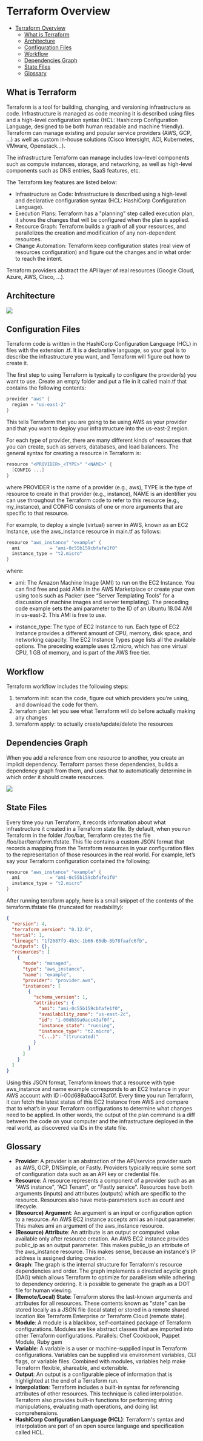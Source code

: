 # Terraform Overview

- [Terraform Overview](#terraform-overview)
  - [What is Terraform](#what-is-terraform)
  - [Architecture](#architecture)
  - [Configuration Files](#configuration-files)
  - [Workflow](#workflow)
  - [Dependencies Graph](#dependencies-graph)
  - [State Files](#state-files)
  - [Glossary](#glossary)
  
## What is Terraform  

Terraform is a tool for building, changing, and versioning infrastructure as code. Infrastructure is managed as code meaning it is described using files and a high-level configuration syntax (HCL: Hashicorp Configuration Language, designed to be both human readable and machine friendly). Terraform can manage existing and popular service providers (AWS, GCP, ...) as well as custom in-house solutions (Cisco Intersight, ACI, Kubernetes, VMware, Openstack...).

The infrastructure Terraform can manage includes low-level components such as compute instances, storage, and networking, as well as high-level components such as DNS entries, SaaS features, etc.  

The Terraform  key features are listed below:  

- Infrastructure as Code: Infrastructure is described using a high-level and declarative configuration syntax (HCL: HashiCorp Configuration Language).  
- Execution Plans: Terraform has a "planning" step called execution plan, it shows the changes that will be configured when the plan is applied.  
- Resource Graph: Terraform builds a graph of all your resources, and parallelizes the creation and modification of any non-dependent resources.  
- Change Automation: Terraform keep configuration states (real view of resources configuration) and figure out the changes and in what order to reach the intent.  

Terraform providers abstract the API layer of real resources (Google Cloud, Azure, AWS, Cisco, ...).

## Architecture

![](pics/tf-architecture.png)

## Configuration Files

Terraform code is written in the HashiCorp Configuration Language (HCL) in files with the extension .tf. It is a declarative language, so your goal is to describe the infrastructure you want, and Terraform will figure out how to create it. 

The first step to using Terraform is typically to configure the provider(s) you want to use. Create an empty folder and put a file in it called main.tf that contains the following contents:

```go
provider "aws" {
  region = "us-east-2"
}
```

This tells Terraform that you are going to be using AWS as your provider and that you want to deploy your infrastructure into the us-east-2 region.

For each type of provider, there are many different kinds of resources that you can create, such as servers, databases, and load balancers. The general syntax for creating a resource in Terraform is:

```go
resource "<PROVIDER>_<TYPE>" "<NAME>" {
  [CONFIG ...]
}
```

where PROVIDER is the name of a provider (e.g., aws), TYPE is the type of resource to create in that provider (e.g., instance), NAME is an identifier you can use throughout the Terraform code to refer to this resource (e.g., my_instance), and CONFIG consists of one or more arguments that are specific to that resource.

For example, to deploy a single (virtual) server in AWS, known as an EC2 Instance, use the aws_instance resource in main.tf as follows:

```go
resource "aws_instance" "example" {
  ami           = "ami-0c55b159cbfafe1f0"
  instance_type = "t2.micro"
}
```

where:

- ami: The Amazon Machine Image (AMI) to run on the EC2 Instance. You can find free and paid AMIs in the AWS Marketplace or create your own using tools such as Packer (see “Server Templating Tools” for a discussion of machine images and server templating). The preceding code example sets the ami parameter to the ID of an Ubuntu 18.04 AMI in us-east-2. This AMI is free to use.

- instance_type: The type of EC2 Instance to run. Each type of EC2 Instance provides a different amount of CPU, memory, disk space, and networking capacity. The EC2 Instance Types page lists all the available options. The preceding example uses t2.micro, which has one virtual CPU, 1 GB of memory, and is part of the AWS free tier.

## Workflow

Terraform workflow includes the following steps:

1. terraform init: scan the code, figure out which providers you’re using, and download the code for them.
2. terrafom plan: let you see what Terraform will do before actually making any changes
3. terraform apply: to actually create/update/delete the resources

## Dependencies Graph

When you add a reference from one resource to another, you create an implicit dependency. Terraform parses these dependencies, builds a dependency graph from them, and uses that to automatically determine in which order it should create resources.

![](pics/graph.png)

## State Files

Every time you run Terraform, it records information about what infrastructure it created in a Terraform state file. By default, when you run Terraform in the folder /foo/bar, Terraform creates the file /foo/bar/terraform.tfstate. This file contains a custom JSON format that records a mapping from the Terraform resources in your configuration files to the representation of those resources in the real world. For example, let’s say your Terraform configuration contained the following:

```go
resource "aws_instance" "example" {
  ami           = "ami-0c55b159cbfafe1f0"
  instance_type = "t2.micro"
}
```

After running terraform apply, here is a small snippet of the contents of the terraform.tfstate file (truncated for readability):

```json
{
  "version": 4,
  "terraform_version": "0.12.0",
  "serial": 1,
  "lineage": "1f2087f9-4b3c-1b66-65db-8b78faafc6fb",
  "outputs": {},
  "resources": [
    {
      "mode": "managed",
      "type": "aws_instance",
      "name": "example",
      "provider": "provider.aws",
      "instances": [
        {
          "schema_version": 1,
          "attributes": {
            "ami": "ami-0c55b159cbfafe1f0",
            "availability_zone": "us-east-2c",
            "id": "i-00d689a0acc43af0f",
            "instance_state": "running",
            "instance_type": "t2.micro",
            "(...)": "(truncated)"
          }
        }
      ]
    }
  ]
}
```

Using this JSON format, Terraform knows that a resource with type aws_instance and name example corresponds to an EC2 Instance in your AWS account with ID i-00d689a0acc43af0f. Every time you run Terraform, it can fetch the latest status of this EC2 Instance from AWS and compare that to what’s in your Terraform configurations to determine what changes need to be applied. In other words, the output of the plan command is a diff between the code on your computer and the infrastructure deployed in the real world, as discovered via IDs in the state file.

## Glossary

- **Provider**: A provider is an abstraction of the API/service provider such as AWS, GCP, DNSimple, or Fastly. Providers typically require some sort of configuration data such as an API key or credential file.  
- **Resource**: A resource represents a component of a provider such as an "AWS instance", ”ACI Tenant", or "Fastly service". Resources have both arguments (inputs) and attributes (outputs) which are specific to the resource. Resources also have meta-parameters such as count and lifecycle.  
- **(Resource) Argument**: An argument is an input or configuration option to a resource. An AWS EC2 instance accepts ami as an input parameter. This makes ami an argument of the aws_instance resource.  
- **(Resource) Attribute**: An attribute is an output or computed value available only after resource creation. An AWS EC2 instance provides public_ip as an output parameter. This makes public_ip an attribute of the aws_instance resource. This makes sense, because an instance's IP address is assigned during creation.  
- **Graph**: The graph is the internal structure for Terraform's resource dependencies and order. The graph implements a directed acyclic graph (DAG) which allows Terraform to optimize for parallelism while adhering to dependency ordering. It is possible to generate the graph as a DOT file for human viewing.  
- **(Remote/Local) State**: Terraform stores the last-known arguments and attributes for all resources. These contents known as "state" can be stored locally as a JSON file (local state) or stored in a remote shared location like Terraform Enterprise or Terraform Cloud (remote state).  
- **Module**: A module is a blackbox, self-contained package of Terraform configurations. Modules are like abstract classes that are imported into other Terraform configurations. Parallels: Chef Cookbook, Puppet Module, Ruby gem  
- **Variable**: A variable is a user or machine-supplied input in Terraform configurations. Variables can be supplied via environment variables, CLI flags, or variable files. Combined with modules, variables help make Terraform flexible, shareable, and extensible.  
- **Output**: An output is a configurable piece of information that is highlighted at the end of a Terraform run.  
- **Interpolation**: Terraform includes a built-in syntax for referencing attributes of other resources. This technique is called interpolation. Terraform also provides built-in functions for performing string manipulations, evaluating math operations, and doing list comprehensions.  
- **HashiCorp Configuration Language (HCL)**: Terraform's syntax and interpolation are part of an open source language and specification called HCL.  
